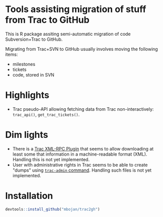 # Tools assisting migration of stuff from Trac to GitHub

This is R package assiting semi-automatic migration of code Subversion+Trac to GitHub.

Migrating from Trac+SVN to GitHub usually involves moving the following items:

- milestones
- tickets
- code, stored in SVN

# Highlights

- Trac pseudo-API allowing fetching data from Trac non-interactively: `trac_api()`, `get_trac_tickets()`.


# Dim lights

- There is a [Trac XML-RPC Plugin](https://trac-hacks.org/wiki/XmlRpcPlugin) that seems to allow downloading at least some that information in a machine-readable format (XML). Handling this is not yet implemented.
- User with administrative rights in Trac seems to be able to create "dumps" using [`trac-admin` command](https://trac.edgewall.org/wiki/TracAdmin). Handling such files is not yet implemented.






# Installation

``` r
devtools::install_github("mbojan/trac2gh")
```